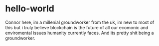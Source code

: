 # hello-world

Connor here, im a millenial groundworker from the uk, im new to most of this but i truly believe blockchain is the future of all our ecomonic and enviromental issues humanity currently faces. And its pretty shit being a groundworker.
